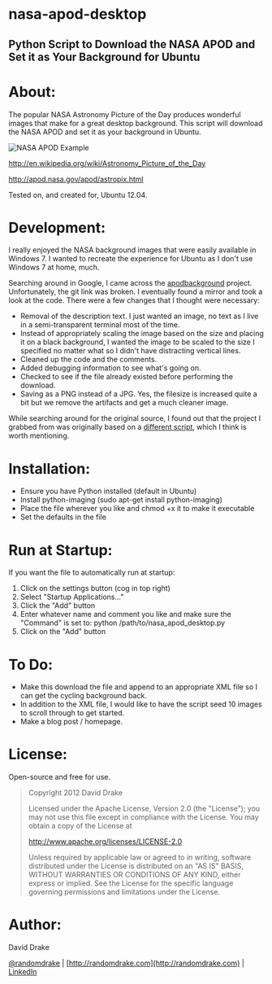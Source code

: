 nasa-apod-desktop
=====

Python Script to Download the NASA APOD and Set it as Your Background for Ubuntu
-----

About:
=====
The popular NASA Astronomy Picture of the Day produces wonderful images that make for a great desktop background. This script will download the NASA APOD and set it as your background in Ubuntu.

![NASA APOD Example](http://randomdrake.com/nasa_apod.jpg "An example of a NASA APOD image.")

http://en.wikipedia.org/wiki/Astronomy_Picture_of_the_Day

http://apod.nasa.gov/apod/astropix.html

Tested on, and created for, Ubuntu 12.04.

Development:
=====
I really enjoyed the NASA background images that were easily available in Windows 7. I wanted to recreate the experience for Ubuntu as I don't use Windows 7 at home, much.

Searching around in Google, I came across the [apodbackground](http://apod.nasa.gov/apod/astropix.html) project. Unfortunately, the git link was broken. I eventually found a mirror and took a look at the code. There were a few changes that I thought were necessary:
* Removal of the description text. I just wanted an image, no text as I live in a semi-transparent terminal most of the time.
* Instead of appropriately scaling the image based on the size and placing it on a black background, I wanted the image to be scaled to the size I specified no matter what so I didn't have distracting vertical lines.
* Cleaned up the code and the comments.
* Added debugging information to see what's going on.
* Checked to see if the file already existed before performing the download.
* Saving as a PNG instead of a JPG. Yes, the filesize is increased quite a bit but we remove the artifacts and get a much cleaner image.

While searching around for the original source, I found out that the project I grabbed from was originally based on a [different script](http://apod.nasa.gov/apod/astropix.html), which I think is worth mentioning.

Installation:
=====
* Ensure you have Python installed (default in Ubuntu)
* Install python-imaging (sudo apt-get install python-imaging)
* Place the file wherever you like and chmod +x it to make it executable
* Set the defaults in the file 

Run at Startup:
=====
If you want the file to automatically run at startup:
1. Click on the settings button (cog in top right)
2. Select "Startup Applications..."
3. Click the "Add" button
4. Enter whatever name and comment you like and make sure the "Command" is set to: python /path/to/nasa_apod_desktop.py
5. Click on the "Add" button

To Do:
=====
* Make this download the file and append to an appropriate XML file so I can get the cycling background back.
* In addition to the XML file, I would like to have the script seed 10 images to scroll through to get started.
* Make a blog post / homepage.

License:
=====
Open-source and free for use.
>Copyright 2012 David Drake
>
>Licensed under the Apache License, Version 2.0 (the "License"); you may not use this file except in compliance with the License. You may obtain a copy of the License at
>
>http://www.apache.org/licenses/LICENSE-2.0
>
>Unless required by applicable law or agreed to in writing, software distributed under the License is distributed on an "AS IS" BASIS, WITHOUT WARRANTIES OR CONDITIONS OF ANY KIND, either express or implied. See the License for the specific language governing permissions and limitations under the License. 

Author:
=====
David Drake 

[@randomdrake](https://twitter.com/randomdrake) | [http://randomdrake.com](http://randomdrake.com) | [LinkedIn](http://www.linkedin.com/pub/david-drake/52/247/465)
